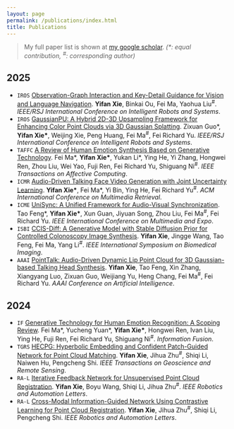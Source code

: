 ```yaml
---
layout: page
permalink: /publications/index.html
title: Publications
---
```


<!-- > (†: equal contribution, ~: corresponding author) -->

> My full paper list is shown at [my google scholar](https://scholar.google.com/citations?user=t2X8PpsAAAAJ&hl=en). *(\*: equal contribution, <sup>#</sup>: corresponding author)*

## 2025
- ``IROS`` [Observation-Graph Interaction and Key-Detail Guidance for Vision and Language Navigation](https://arxiv.org/abs/2503.11006). **Yifan Xie**, Binkai Ou, Fei Ma, Yaohua Liu<sup>#</sup>. *IEEE/RSJ International Conference on Intelligent Robots and Systems*.
- ``IROS`` [GaussianPU: A Hybrid 2D-3D Upsampling Framework for Enhancing Color Point Clouds via 3D Gaussian Splatting](https://arxiv.org/abs/2409.01581). Zixuan Guo\*, **Yifan Xie\***, Weijing Xie, Peng Huang, Fei Ma<sup>#</sup>, Fei Richard Yu. *IEEE/RSJ International Conference on Intelligent Robots and Systems*.
- ``TAFFC`` [A Review of Human Emotion Synthesis Based on Generative Technology](https://arxiv.org/abs/2412.07116). Fei Ma\*, **Yifan Xie\***, Yukan Li\*, Ying He, Yi Zhang, Hongwei Ren, Zhou Liu, Wei Yao, Fuji Ren, Fei Richard Yu, Shiguang Ni<sup>#</sup>. *IEEE Transactions on Affective Computing*.
- ``ICMR`` [Audio-Driven Talking Face Video Generation with Joint Uncertainty Learning](https://arxiv.org/abs/2504.18810). **Yifan Xie\***, Fei Ma\*, Yi Bin, Ying He, Fei Richard Yu<sup>#</sup>. *ACM International Conference on Multimedia Retrieval*.
- ``ICME`` [UniSync: A Unified Framework for Audio-Visual Synchronization](https://arxiv.org/abs/2503.16357). Tao Feng\*, **Yifan Xie\***, Xun Guan, Jiyuan Song, Zhou Liu, Fei Ma<sup>#</sup>, Fei Richard Yu. *IEEE International Conference on Multimedia and Expo*.
- ``ISBI`` [CCIS-Diff: A Generative Model with Stable Diffusion Prior for Controlled Colonoscopy Image Synthesis](https://arxiv.org/abs/2411.12198). **Yifan Xie**, Jingge Wang, Tao Feng, Fei Ma, Yang Li<sup>#</sup>. *IEEE International Symposium on Biomedical Imaging*.
- ``AAAI`` [PointTalk: Audio-Driven Dynamic Lip Point Cloud for 3D Gaussian-based Talking Head Synthesis](https://arxiv.org/abs/2412.08504). **Yifan Xie**, Tao Feng, Xin Zhang, Xiangyang Luo, Zixuan Guo, Weijiang Yu, Heng Chang, Fei Ma<sup>#</sup>, Fei Richard Yu. *AAAI Conference on Artificial Intelligence*.

## 2024
- ``IF`` [Generative Technology for Human Emotion Recognition: A Scoping Review](https://www.sciencedirect.com/science/article/pii/S1566253524005311). Fei Ma\*, Yucheng Yuan\*, **Yifan Xie\***, Hongwei Ren, Ivan Liu, Ying He, Fuji Ren, Fei Richard Yu, Shiguang Ni<sup>#</sup>. *Information Fusion*.
- ``TGRS`` [HECPG: Hyperbolic Embedding and Confident Patch-Guided Network for Point Cloud Matching](https://ieeexplore.ieee.org/abstract/document/10445523). **Yifan Xie**, Jihua Zhu<sup>#</sup>, Shiqi Li, Naiwen Hu, Pengcheng Shi. *IEEE Transactions on Geoscience and Remote Sensing*.
- ``RA-L`` [Iterative Feedback Network for Unsupervised Point Cloud Registration](https://ieeexplore.ieee.org/abstract/document/10404064). **Yifan Xie**, Boyu Wang, Shiqi Li, Jihua Zhu<sup>#</sup>. *IEEE Robotics and Automation Letters*.
- ``RA-L`` [Cross-Modal Information-Guided Network Using Contrastive Learning for Point Cloud Registration](https://ieeexplore.ieee.org/abstract/document/10313937). **Yifan Xie**, Jihua Zhu<sup>#</sup>, Shiqi Li, Pengcheng Shi. *IEEE Robotics and Automation Letters*.